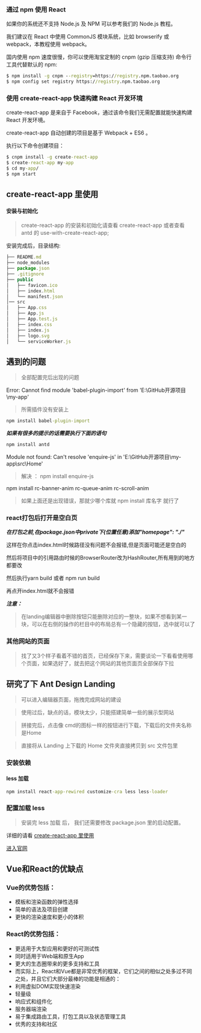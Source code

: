 ### 通过 npm 使用 React
如果你的系统还不支持 Node.js 及 NPM 可以参考我们的 Node.js 教程。

我们建议在 React 中使用 CommonJS 模块系统，比如 browserify 或 webpack，本教程使用 webpack。

国内使用 npm 速度很慢，你可以使用淘宝定制的 cnpm (gzip 压缩支持) 命令行工具代替默认的 npm:

```cmd
$ npm install -g cnpm --registry=https://registry.npm.taobao.org
$ npm config set registry https://registry.npm.taobao.org
```


### 使用 create-react-app 快速构建 React 开发环境

create-react-app 是来自于 Facebook，通过该命令我们无需配置就能快速构建 React 开发环境。

create-react-app 自动创建的项目是基于 Webpack + ES6 。

执行以下命令创建项目：
```cmd
$ cnpm install -g create-react-app
$ create-react-app my-app
$ cd my-app/
$ npm start

```



## create-react-app 里使用
#### 安装与初始化
>create-react-app 的安装和初始化请查看 create-react-app 或者查看 antd 的 use-with-create-react-app;

安装完成后，目录结构:

```js
├── README.md
├── node_modules
├── package.json
├── .gitignore
├── public
│   ├── favicon.ico
│   ├── index.html
│   └── manifest.json
│── src
│   ├── App.css
│   ├── App.js
│   ├── App.test.js
│   ├── index.css
│   ├── index.js
│   ├── logo.svg
│   └── serviceWorker.js

```






## 遇到的问题

>全部配置完后出现的问题

Error: Cannot find module 'babel-plugin-import' from 'E:\GitHub开源项目\my-app'
>所需插件没有安装上

```cmd
npm install babel-plugin-import 
```


***如果有很多的提示的话需要执行下面的语句***
```cmd
npm install antd
```

Module not found: Can't resolve 'enquire-js' in 'E:\GitHub开源项目\my-app\src\Home'
>解决  ： npm install enquire-js



npm install rc-banner-anim rc-queue-anim rc-scroll-anim




>如果上面还是出现错误，那就少哪个库就  npm install 库名字    就行了

### react打包后打开是空白页
***在打包之前,在package.json中private下(位置任意)添加"homepage": "./"***

这样在你点击index.html时候路径没有问题不会报错,但是页面可能还是空白的

然后将项目中的引用路由时候的BrowserRouter改为HashRouter,所有用到的地方都要改

然后执行yarn build 或者 npm run build

再点开index.html就不会报错



***注意：***
>在landing编辑器中删除按钮只能删除对应的一整块，如果不想看到某一块，可以在右侧的操作的栏目中的布局总有一个隐藏的按钮，选中就可以了






### 其他网站的页面
>找了又3个样子看着不错的首页，已经保存下来，需要谈论一下看看使用哪个页面，如果选好了，就去把这个网站的其他页面页全部保存下拉




## 研究了下  Ant Design Landing
>可以进入编辑器页面，拖拽完成网站的建设

>使用过后，缺点的话，模块太少，只能搭建简单一些的展示型网站

>拼接完后，点击像 cmd的图标一样的按钮进行下载，下载后的文件夹名称是Home

>直接将从 Landing 上下载的 Home 文件夹直接拷贝到 src 文件包里

### 安装依赖

#### less 加载
```cmd
npm install react-app-rewired customize-cra less less-loader
```

### 配置加载 less

>安装完 less 加载 后， 我们还需要修改 package.json 里的启动配置。

详细的请看 [create-react-app 里使用](https://landing.ant.design/docs/use/create-react-app-cn)

[进入官网](https://landing.ant.design/index-cn)









## Vue和React的优缺点

### Vue的优势包括：
- 模板和渲染函数的弹性选择
- 简单的语法及项目创建
- 更快的渲染速度和更小的体积

### React的优势包括：
- 更适用于大型应用和更好的可测试性
- 同时适用于Web端和原生App
- 更大的生态圈带来的更多支持和工具
- 而实际上，React和Vue都是非常优秀的框架，它们之间的相似之处多过不同之处，并且它们大部分最棒的功能是相通的：
- 利用虚拟DOM实现快速渲染
- 轻量级
- 响应式和组件化
- 服务器端渲染
- 易于集成路由工具，打包工具以及状态管理工具
- 优秀的支持和社区